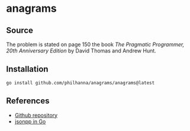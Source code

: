 # anagrams

## Source

The problem is stated on page 150 the book *The Pragmatic Programmer, 20th Anniversary Edition* by David Thomas and Andrew Hunt.

## Installation

```
go install github.com/philhanna/anagrams/anagrams@latest
```

## References
- [Github repository](https://github.com/philhanna/anagrams)
- [jsonpp in Go](https://go.dev/play/p/1raEIAEr_Vt)
